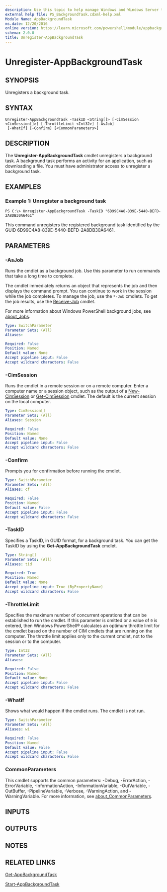```yaml
---
description: Use this topic to help manage Windows and Windows Server technologies with Windows PowerShell.
external help file: PS_BackgroundTask.cdxml-help.xml
Module Name: AppBackgroundTask
ms.date: 12/20/2016
online version: https://learn.microsoft.com/powershell/module/appbackgroundtask/unregister-appbackgroundtask?view=windowsserver2025-ps&wt.mc_id=ps-gethelp
schema: 2.0.0
title: Unregister-AppBackgroundTask
---
```


# Unregister-AppBackgroundTask

## SYNOPSIS
Unregisters a background task.

## SYNTAX

```
Unregister-AppBackgroundTask -TaskID <String[]> [-CimSession <CimSession[]>] [-ThrottleLimit <Int32>] [-AsJob]
 [-WhatIf] [-Confirm] [<CommonParameters>]
```

## DESCRIPTION
The **Unregister-AppBackgroundTask** cmdlet unregisters a background task.
A background task performs an activity for an application, such as downloading a file.
You must have administrator access to unregister a background task.

## EXAMPLES

### Example 1: Unregister a background task
```
PS C:\> Unregister-AppBackgroundTask -TaskID "6D99C4A8-839E-5440-BEFD-2A8DB30A6461"
```

This command unregisters the registered background task identified by the GUID 6D99C4A8-839E-5440-BEFD-2A8DB30A6461.

## PARAMETERS

### -AsJob
Runs the cmdlet as a background job. Use this parameter to run commands that take a long time to complete.

The cmdlet immediately returns an object that represents the job and then displays the command prompt.
You can continue to work in the session while the job completes.
To manage the job, use the `*-Job` cmdlets.
To get the job results, use the [Receive-Job](https://go.microsoft.com/fwlink/?LinkID=113372) cmdlet.

For more information about Windows PowerShell background jobs, see [about_Jobs](https://go.microsoft.com/fwlink/?LinkID=113251).

```yaml
Type: SwitchParameter
Parameter Sets: (All)
Aliases:

Required: False
Position: Named
Default value: None
Accept pipeline input: False
Accept wildcard characters: False
```

### -CimSession
Runs the cmdlet in a remote session or on a remote computer.
Enter a computer name or a session object, such as the output of a [New-CimSession](https://go.microsoft.com/fwlink/p/?LinkId=227967) or [Get-CimSession](https://go.microsoft.com/fwlink/p/?LinkId=227966) cmdlet.
The default is the current session on the local computer.

```yaml
Type: CimSession[]
Parameter Sets: (All)
Aliases: Session

Required: False
Position: Named
Default value: None
Accept pipeline input: False
Accept wildcard characters: False
```

### -Confirm
Prompts you for confirmation before running the cmdlet.

```yaml
Type: SwitchParameter
Parameter Sets: (All)
Aliases: cf

Required: False
Position: Named
Default value: False
Accept pipeline input: False
Accept wildcard characters: False
```

### -TaskID
Specifies a TaskID, in GUID format, for a background task.
You can get the TaskID by using the **Get-AppBackgroundTask** cmdlet.

```yaml
Type: String[]
Parameter Sets: (All)
Aliases: tid

Required: True
Position: Named
Default value: None
Accept pipeline input: True (ByPropertyName)
Accept wildcard characters: False
```

### -ThrottleLimit
Specifies the maximum number of concurrent operations that can be established to run the cmdlet.
If this parameter is omitted or a value of `0` is entered, then Windows PowerShell® calculates an optimum throttle limit for the cmdlet based on the number of CIM cmdlets that are running on the computer.
The throttle limit applies only to the current cmdlet, not to the session or to the computer.

```yaml
Type: Int32
Parameter Sets: (All)
Aliases:

Required: False
Position: Named
Default value: None
Accept pipeline input: False
Accept wildcard characters: False
```

### -WhatIf
Shows what would happen if the cmdlet runs.
The cmdlet is not run.

```yaml
Type: SwitchParameter
Parameter Sets: (All)
Aliases: wi

Required: False
Position: Named
Default value: False
Accept pipeline input: False
Accept wildcard characters: False
```

### CommonParameters
This cmdlet supports the common parameters: -Debug, -ErrorAction, -ErrorVariable, -InformationAction, -InformationVariable, -OutVariable, -OutBuffer, -PipelineVariable, -Verbose, -WarningAction, and -WarningVariable. For more information, see [about_CommonParameters](https://go.microsoft.com/fwlink/?LinkID=113216).

## INPUTS

## OUTPUTS

## NOTES

## RELATED LINKS

[Get-AppBackgroundTask](./Get-AppBackgroundTask.md)

[Start-AppBackgroundTask](./Start-AppBackgroundTask.md)

